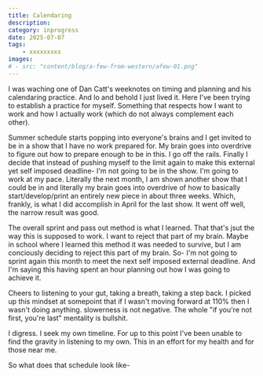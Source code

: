 ```yaml
---
title: Calendaring
description: 
category: inprogress
date: 2025-07-07
tags: 
    - xxxxxxxxx
images: 
# - src: "content/blog/a-few-from-western/afew-01.png"
---
```


<!-- ## Calendaring -->

I was waching one of Dan Catt's weeknotes on timing and planning and his calendaring practice. And lo and behold I just lived it. Here I've been trying to establish a practice for myself. Something that respects how I want to work and how I actually work (which do not always complement each other). 

Summer schedule starts popping into everyone's brains and I get invited to be in a show that I have no work prepared for. My brain goes into overdrive to figure out how to prepare enough to be in this. I go off the rails. Finally I decide that instead of pushing myself to the limit again to make this external yet self imposed deadline- I'm not going to be in the show. I'm going to work at my pace. Literally the next month, I am shown another show that I could be in and literally my brain goes into overdrive of how to basically start/develop/print an entirely new piece in about three weeks. Which, frankly, is what I did accomplish in April for the last show. It went off well, the narrow result was good. 

The overall sprint and pass out method is what I learned. That that's jsut the way this is supposed to work. I want to reject that part of my brain. Maybe in school where I learned this method it was needed to survive, but I am conciously deciding to reject this part of my brain. So- I'm not going to sprint again this month to meet the next self imposed external deadline. And I'm saying this having spent an hour planning out how I was going to achieve it.  

Cheers to listening to your gut, taking a breath, taking a step back. I picked up this mindset at somepoint that if I wasn't moving forward at 110% then I wasn't doing anything. slowerness is not negative. The whole "if you're not first, you're last" mentality is bullshit. 

I digress. I seek my own timeline. For up to this point I've been unable to find the gravity in listening to my own. This in an effort for my health and for those near me. 

So what does that schedule look like-





<div class="three-column">

<!-- {% image "./studio-ivar-desk.jpg", "000" %}  -->

</div>

